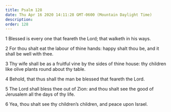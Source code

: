 ```yaml
---
title: Psalm 128
date: Thu Apr 16 2020 14:11:28 GMT-0600 (Mountain Daylight Time)
description: 
order: 128
---
```


<p>1 Blessed is every one that feareth the Lord; that walketh in his ways.</p>
<p>
  2 For thou shalt eat the labour of thine hands: happy shalt thou be, and it
  shall be well with thee.
</p>
<p>
  3 Thy wife shall be as a fruitful vine by the sides of thine house: thy
  children like olive plants round about thy table.
</p>
<p>4 Behold, that thus shall the man be blessed that feareth the Lord.</p>
<p>
  5 The Lord shall bless thee out of Zion: and thou shalt see the good of
  Jerusalem all the days of thy life.
</p>
<p>
  6 Yea, thou shalt see thy children&#x2019;s children, and peace upon Israel.
</p>
